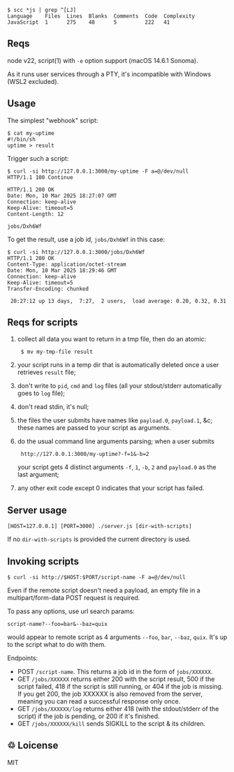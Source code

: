~~~
$ scc *js | grep ^[LJ]
Language    Files  Lines  Blanks  Comments  Code  Complexity
JavaScript  1      275    48      5         222   41
~~~

## Reqs

node v22, script(1) with `-e` option support (macOS 14.6.1 Sonoma).

As it runs user services through a PTY, it's incompatible with Windows
(WSL2 excluded).

## Usage

The simplest "webhook" script:

~~~
$ cat my-uptime
#!/bin/sh
uptime > result
~~~

Trigger such a script:

~~~
$ curl -si http://127.0.0.1:3000/my-uptime -F a=@/dev/null
HTTP/1.1 100 Continue

HTTP/1.1 200 OK
Date: Mon, 10 Mar 2025 18:27:07 GMT
Connection: keep-alive
Keep-Alive: timeout=5
Content-Length: 12

jobs/Dxh6Wf
~~~

To get the result, use a job id, `jobs/Dxh6Wf` in this case:

~~~
$ curl -si http://127.0.0.1:3000/jobs/Dxh6Wf
HTTP/1.1 200 OK
Content-Type: application/octet-stream
Date: Mon, 10 Mar 2025 18:29:46 GMT
Connection: keep-alive
Keep-Alive: timeout=5
Transfer-Encoding: chunked

 20:27:12 up 13 days,  7:27,  2 users,  load average: 0.20, 0.32, 0.31
~~~

## Reqs for scripts

1. collect all data you want to return in a tmp file, then do an
   atomic:

        $ mv my-tmp-file result

2. your script runs in a temp dir that is automatically deleted once a
   user retrieves `result` file;

3. don't write to `pid`, `cmd` and `log` files (all your stdout/stderr
   automatically goes to `log` file);

4. don't read stdin, it's null;

5. the files the user submits have names like `payload.0`, `payload.1`,
   &c; these names are passed to your script as arguments.

6. do the usual command line arguments parsing; when a user submits

        http://127.0.0.1:3000/my-uptime?-f=1&-b=2

    your script gets 4 distinct arguments `-f`, `1`, `-b`, `2` and
    `payload.0` as the last argument;

7. any other exit code except 0 indicates that your script has failed.

## Server usage

    [HOST=127.0.0.1] [PORT=3000] ./server.js [dir-with-scripts]

If no `dir-with-scripts` is provided the current directory is used.

## Invoking scripts

    $ curl -si http://$HOST:$PORT/script-name -F a=@/dev/null

Even if the remote script doesn't need a payload, an empty file in a
multipart/form-data POST request is required.

To pass any options, use url search params:

    script-name?--foo=bar&--baz=quix

would appear to remote script as 4 arguments `--foo`, `bar`, `--baz`,
`quix`. It's up to the script what to do with them.

Endpoints:

* POST `/script-name`. This returns a job id in the form of
  `jobs/XXXXXX`.
* GET `/jobs/XXXXXX` returns either 200 with the script result, 500 if
  the script failed, 418 if the script is still running, or 404 if the
  job is missing. If you get 200, the job XXXXXX is also removed from
  the server, meaning you can read a successful response only once.
* GET `/jobs/XXXXXX/log` returns either 418 (with the stdout/stderr of
  the script) if the job is pending, or 200 if it's finished.
* GET `/jobs/XXXXXX/kill` sends SIGKILL to the script & its children.

## &#x2672; Loicense

MIT
